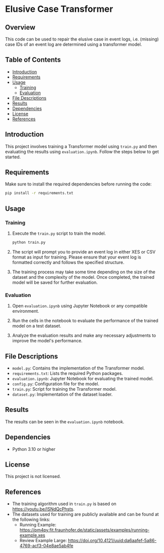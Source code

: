 # Elusive Case Transformer

## Overview

This code can be used to repair the elusive case in event logs, i.e. (missing) case IDs of an event log are determined using a transformer model.

## Table of Contents

- [Introduction](#introduction)
- [Requirements](#requirements)
- [Usage](#usage)
  - [Training](#training)
  - [Evaluation](#evaluation)
- [File Descriptions](#file-descriptions)
- [Results](#results)
- [Dependencies](#dependencies)
- [License](#license)
- [References](#references)

## Introduction

This project involves training a Transformer model using `train.py` and then evaluating the results using `evaluation.ipynb`. Follow the steps below to get started.

## Requirements

Make sure to install the required dependencies before running the code:

```bash
pip install -r requirements.txt
```

## Usage

### Training

1. Execute the `train.py` script to train the model.
   ```bash
   python train.py
   ```

2. The script will prompt you to provide an event log in either XES or CSV format as input for training. Please ensure that your event log is formatted correctly and follows the specified structure.

3. The training process may take some time depending on the size of the dataset and the complexity of the model. Once completed, the trained model will be saved for further evaluation.

### Evaluation

1. Open `evaluation.ipynb` using Jupyter Notebook or any compatible environment.

2. Run the cells in the notebook to evaluate the performance of the trained model on a test dataset.

3. Analyze the evaluation results and make any necessary adjustments to improve the model's performance.

## File Descriptions

- `model.py`: Contains the implementation of the Transformer model. 
- `requirements.txt`: Lists the required Python packages.
- `evaluation.ipynb`: Jupyter Notebook for evaluating the trained model. 
- `config.py`: Configuration file for the model. 
- `train.py`: Script for training the Transformer model. 
- `dataset.py`: Implementation of the dataset loader.

## Results

The results can be seen in the `evaluation.ipynb` notebook.

## Dependencies

- Python 3.10 or higher

## License

This project is not licensed.

## References

- The training algorithm used in `train.py` is based on https://youtu.be/ISNdQcPhsts.
- The datasets used for training are publicly available and can be found at the following links:
  - Running Example: https://pm4py.fit.fraunhofer.de/static/assets/examples/running-example.xes
  - Review Example Large: https://doi.org/10.4121/uuid:da6aafef-5a86-4769-acf3-04e8ae5ab4fe
